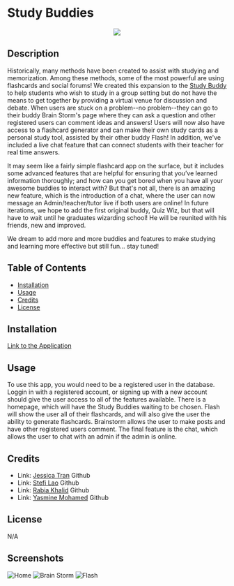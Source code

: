 # Study Buddies
<p align="center">
  <a href="https://skillicons.dev">
    <img src="https://skillicons.dev/icons?i=js,css" />
  </a>
</p>

## Description

Historically, many methods have been created to assist with studying and memorization. Among these methods, some of the most powerful are using flashcards and social forums! We created this expansion to the [Study Buddy](https://github.com/ssnakeoil/the-study-buddy) to help students who wish to study in a group setting but do not have the means to get together by providing a virtual venue for discussion and debate. When users are stuck on a problem--no problem--they can go to their buddy Brain Storm's page where they can ask a question and other registered users can comment ideas and answers! Users will now also have access to a flashcard generator and can make their own study cards as a personal study tool, assisted by their other buddy Flash! In addition, we've included a live chat feature that can connect students with their teacher for real time answers.

It may seem like a fairly simple flashcard app on the surface, but it includes some advanced features that are helpful for ensuring that you’ve learned information thoroughly; and how can you get bored when you have all your awesome buddies to interact with? But that's not all, there is an amazing new feature, which is the introduction of a chat, where the user can now message an Admin/teacher/tutor live if both users are online! In future iterations, we hope to add the first original buddy, Quiz Wiz, but that will have to wait until he graduates wizarding school! He will be reunited with his friends, new and improved.

We dream to add more and more buddies and features to make studying and learning more effective but still fun... stay tuned!


## Table of Contents

- [Installation](#installation)
- [Usage](#usage)
- [Credits](#credits)
- [License](#license)

## Installation

[Link to the Application](https://study-buddies.herokuapp.com/)

## Usage
To use this app, you would need to be a registered user in the database. Loggin in with a registered account, or signing up with a new account should give the user access to all of the features available. There is a homepage, which will have the Study Buddies waiting to be chosen. Flash will show the user all of their flashcards, and will also give the user the ability to generate flashcards. Brainstorm allows the user to make posts and have other registered users comment. The final feature is the chat, which allows the user to chat with an admin if the admin is online.


## Credits
- Link: [Jessica Tran](https://github.com/jessikea) Github 
- Link: [Stefi Lao](https://github.com/ssnakeoil) Github 
- Link: [Rabia Khalid](https://github.com/rabia-desing) Github 
- Link: [Yasmine Mohamed](https://github.com/yasmineashoush5) Github 

## License

N/A

## Screenshots

![Home](https://i.gyazo.com/ca325a1edc196ea255d4fd0c91d79f70.gif)
![Brain Storm](https://i.gyazo.com/4965aaa1c7b2726cf2854c0b49874a23.gif)
![Flash](https://i.gyazo.com/dfcd77ae0b7af141882924f3a8fecc27.gif)
